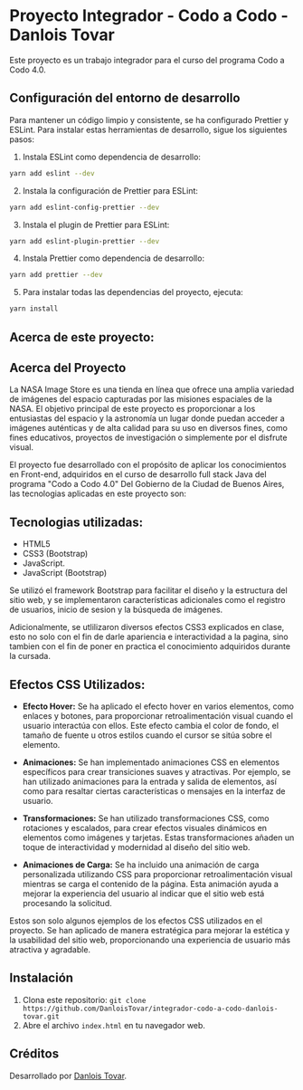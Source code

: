 # Proyecto Integrador - Codo a Codo - Danlois Tovar

Este proyecto es un trabajo integrador para el curso del programa Codo a Codo 4.0.

## Configuración del entorno de desarrollo

Para mantener un código limpio y consistente, se ha configurado Prettier y ESLint. Para instalar estas herramientas de desarrollo, sigue los siguientes pasos:

1. Instala ESLint como dependencia de desarrollo:

```bash
yarn add eslint --dev
```

2. Instala la configuración de Prettier para ESLint:

```bash
yarn add eslint-config-prettier --dev
```

3. Instala el plugin de Prettier para ESLint:

```bash
yarn add eslint-plugin-prettier --dev
```

4. Instala Prettier como dependencia de desarrollo:

```bash
yarn add prettier --dev
```

5. Para instalar todas las dependencias del proyecto, ejecuta:

```bash
yarn install
```

## Acerca de este proyecto:

## Acerca del Proyecto

La NASA Image Store es una tienda en línea que ofrece una amplia variedad de imágenes del espacio capturadas por las misiones espaciales de la NASA. El objetivo principal de este proyecto es proporcionar a los entusiastas del espacio y la astronomía un lugar donde puedan acceder a imágenes auténticas y de alta calidad para su uso en diversos fines, como fines educativos, proyectos de investigación o simplemente por el disfrute visual.

El proyecto fue desarrollado con el propósito de aplicar los conocimientos en Front-end, adquiridos en el curso de desarrollo full stack Java del programa "Codo a Codo 4.0" Del Gobierno de la Ciudad de Buenos Aires, las tecnologias aplicadas en este proyecto son:

## Tecnologias utilizadas:

-   HTML5
-   CSS3 (Bootstrap)
-   JavaScript.
-   JavaScript (Bootstrap)

Se utilizó el framework Bootstrap para facilitar el diseño y la estructura del sitio web, y se implementaron características adicionales como el registro de usuarios, inicio de sesion y la búsqueda de imágenes.

Adicionalmente, se utlilizaron diversos efectos CSS3 explicados en clase, esto no solo con el fin de darle apariencia e interactividad a la pagina, sino tambien con el fin de poner en practica el conocimiento adquiridos durante la cursada.

## Efectos CSS Utilizados:

-   **Efecto Hover:** Se ha aplicado el efecto hover en varios elementos, como enlaces y botones, para proporcionar retroalimentación visual cuando el usuario interactúa con ellos. Este efecto cambia el color de fondo, el tamaño de fuente u otros estilos cuando el cursor se sitúa sobre el elemento.

-   **Animaciones:** Se han implementado animaciones CSS en elementos específicos para crear transiciones suaves y atractivas. Por ejemplo, se han utilizado animaciones para la entrada y salida de elementos, así como para resaltar ciertas características o mensajes en la interfaz de usuario.

-   **Transformaciones:** Se han utilizado transformaciones CSS, como rotaciones y escalados, para crear efectos visuales dinámicos en elementos como imágenes y tarjetas. Estas transformaciones añaden un toque de interactividad y modernidad al diseño del sitio web.

-   **Animaciones de Carga:** Se ha incluido una animación de carga personalizada utilizando CSS para proporcionar retroalimentación visual mientras se carga el contenido de la página. Esta animación ayuda a mejorar la experiencia del usuario al indicar que el sitio web está procesando la solicitud.

Estos son solo algunos ejemplos de los efectos CSS utilizados en el proyecto. Se han aplicado de manera estratégica para mejorar la estética y la usabilidad del sitio web, proporcionando una experiencia de usuario más atractiva y agradable.

## Instalación

1. Clona este repositorio: `git clone https://github.com/DanloisTovar/integrador-codo-a-codo-danlois-tovar.git`
2. Abre el archivo `index.html` en tu navegador web.

## Créditos

Desarrollado por [Danlois Tovar](https://github.com/DanloisTovar).
